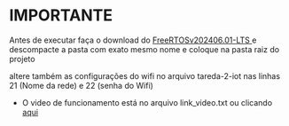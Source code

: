 # IMPORTANTE

Antes de executar faça o download do <a href="https://www.freertos.org">FreeRTOSv202406.01-LTS </a> e descompacte a pasta com exato mesmo nome e coloque na pasta raiz do projeto

altere também as configurações do wifi no arquivo tareda-2-iot nas linhas 21 (Nome da rede) e 22 (senha do Wifi)

- O video de funcionamento está no arquivo link_video.txt ou clicando <a href="https://youtu.be/LR0u58krD_E">aqui</a>